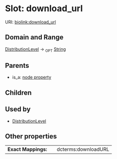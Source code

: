 
# Slot: download_url




URI: [biolink:download_url](https://w3id.org/biolink/vocab/download_url)


## Domain and Range

[DistributionLevel](DistributionLevel.md) ->  <sub>OPT</sub> [String](types/String.md)

## Parents

 *  is_a: [node property](node_property.md)

## Children


## Used by

 * [DistributionLevel](DistributionLevel.md)

## Other properties

|  |  |  |
| --- | --- | --- |
| **Exact Mappings:** | | dcterms:downloadURL |

